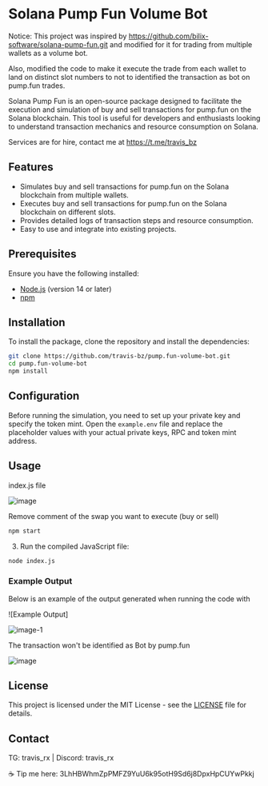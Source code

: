 # Solana Pump Fun Volume Bot

Notice: This project was inspired by https://github.com/bilix-software/solana-pump-fun.git and modified for it for trading from multiple wallets as a volume bot.

Also, modified the code to make it execute the trade from each wallet to land on distinct slot numbers to not to identified the transaction as bot on pump.fun trades.

Solana Pump Fun is an open-source package designed to facilitate the execution and simulation of buy and sell transactions for pump.fun on the Solana blockchain. This tool is useful for developers and enthusiasts looking to understand transaction mechanics and resource consumption on Solana.

Services are for hire, contact me at https://t.me/travis_bz

## Features

- Simulates buy and sell transactions for pump.fun on the Solana blockchain from multiple wallets.
- Executes buy and sell transactions for pump.fun on the Solana blockchain on different slots.
- Provides detailed logs of transaction steps and resource consumption.
- Easy to use and integrate into existing projects.

## Prerequisites

Ensure you have the following installed:

- [Node.js](https://nodejs.org/) (version 14 or later)
- [npm](https://www.npmjs.com/)

## Installation

To install the package, clone the repository and install the dependencies:

```bash
git clone https://github.com/travis-bz/pump.fun-volume-bot.git
cd pump.fun-volume-bot
npm install
```

## Configuration

Before running the simulation, you need to set up your private key and specify the token mint. Open the `example.env` file and replace the placeholder values with your actual private keys, RPC and token mint address.

## Usage

index.js file

![image](https://github.com/user-attachments/assets/f5c5956c-168d-43e0-9bfb-7d4555dca051)

Remove comment of the swap you want to execute (buy or sell)

```bash
npm start
```

3. Run the compiled JavaScript file:

```bash
node index.js
```

### Example Output

Below is an example of the output generated when running the code with 

![Example Output]

![image-1](https://github.com/user-attachments/assets/59a9210f-7c44-4b90-9b49-1c51cb6aa449)

The transaction won't be identified as Bot by pump.fun

![image](https://github.com/user-attachments/assets/a06d6451-c4bf-470b-b13b-07f09c7d8320)

## License

This project is licensed under the MIT License - see the [LICENSE](LICENSE) file for details.

## Contact

TG: travis_rx | Discord: travis_rx

☕ Tip me here: 3LhHBWhmZpPMFZ9YuU6k95otH9Sd6j8DpxHpCUYwPkkj

